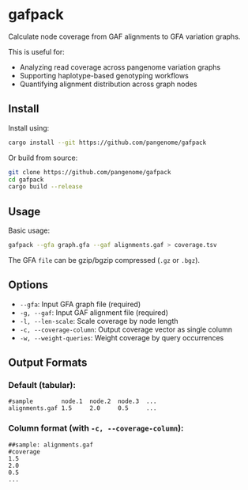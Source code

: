 # gafpack

Calculate node coverage from GAF alignments to GFA variation graphs.

This is useful for:
- Analyzing read coverage across pangenome variation graphs
- Supporting haplotype-based genotyping workflows
- Quantifying alignment distribution across graph nodes

## Install

Install using:

```bash
cargo install --git https://github.com/pangenome/gafpack
```

Or build from source:

```bash
git clone https://github.com/pangenome/gafpack
cd gafpack
cargo build --release
```

## Usage

Basic usage:

```bash
gafpack --gfa graph.gfa --gaf alignments.gaf > coverage.tsv
```

The GFA `file` can be gzip/bgzip compressed (`.gz` or `.bgz`).

## Options

- `--gfa`: Input GFA graph file (required)
- `-g, --gaf`: Input GAF alignment file (required) 
- `-l, --len-scale`: Scale coverage by node length
- `-c, --coverage-column`: Output coverage vector as single column
- `-w, --weight-queries`: Weight coverage by query occurrences

## Output Formats

### Default (tabular):

```
#sample        node.1  node.2  node.3  ...
alignments.gaf 1.5     2.0     0.5     ...
```

### Column format (with `-c, --coverage-column`):

```
##sample: alignments.gaf
#coverage
1.5
2.0
0.5
...
```
